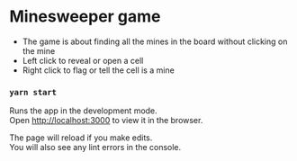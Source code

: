 # Minesweeper game

- The game is about finding all the mines in the board without clicking on the mine
- Left click to reveal or open a cell
- Right click to flag or tell the cell is a mine

### `yarn start`

Runs the app in the development mode.\
Open [http://localhost:3000](http://localhost:3000) to view it in the browser.

The page will reload if you make edits.\
You will also see any lint errors in the console.
